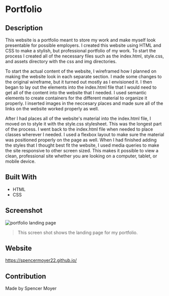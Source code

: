 # Portfolio

## Description
This website is a portfolio meant to store my work and make myself look presentable for possible employers. I created this website using HTML and CSS to make a stylish, but professional portfolio of my work. To start the process I created all of the necessary files such as the index.html, style.css, and assets directory with the css and img directories.

To start the actual content of the website, I wireframed how I planned on making the website look in each separate section. I made some changes to the original wireframe, but it turned out mostly as I envisioned it. I then began to lay out the elements into the index.html file that I would need to get all of the content into the website that I needed. I used semantic elements to create containers for the different material to organize it properly. I inserted images in the neccesary places and made sure all of the links on the website worked properly as well.

After I had places all of the website's material into the index.html file, I moved on to style it with the style.css stylesheet. This was the longest part of the process. I went back to the index.html file when needed to place classes wherever I needed. I used a flexbox layout to make sure the material was positioned properly on the page as well. When I had finished adding the styles that I thought best fit the website, I used media queries to make the site responsive to other screen sized. This makes it possible to view a clean, professional site whether you are looking on a computer, tablet, or mobile device.

## Built With
* HTML
* CSS

## Screenshot
![portfolio landing page](assets/img/landing-page.png)
> This screen shot shows the landing page for my portfolio.

## Website
https://spencermoyer22.github.io/

## Contribution
Made by Spencer Moyer
